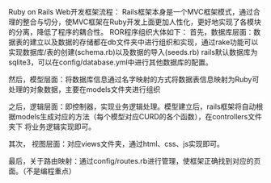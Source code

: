 Ruby on Rails Web开发框架流程：
Rails框架本身是一个MVC框架模式，通过合理的整合与切分，使MVC框架在Ruby开发上面更加人性化，更好地实现了各模块的分离，降低了程序的耦合性。
ROR程序组织大体如下：
首先，数据库层面：数据表的建立以及数据的存储都在db文件夹中进行组织和实现，通过rake功能可以实现数据库/表的创建(schema.rb)以及数据的导入(seeds.rb)
rails默认数据库为sqlite3，可以在config/database.yml中进行其他数据库的配置。

然后，模型层面：将数据库信息通过名字映射的方式将数据表信息映射为Ruby可处理的对象数据，主要在models文件夹进行组织

之后，逻辑层面：即控制器，实现业务逻辑处理。模型建立后，rails框架将自动根据models生成对应的方法（每个模型对应CURD的各个函数），在controllers文件夹下
将业务逻辑实现即可。

其次， 视图层面：对应views文件夹，通过html、css、js实现即可。

最后，关于路由映射：通过config/routes.rb进行管理，使框架正确找到对应的页面。（不是编程重点）


